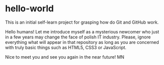 # hello-world
This is an initial self-learn project for grasping how do Git and GitHub work.

Hello humans!
Let me introduce myself as a mysterious newcomer who just in a few years may change the face of polish IT industry.
Please, ignore everything what will appear in that repository as long as you are concerned with truly basic things such as HTML5, CSS3 or JavaScript.

Nice to meet you and see you again in the near future!
MN
